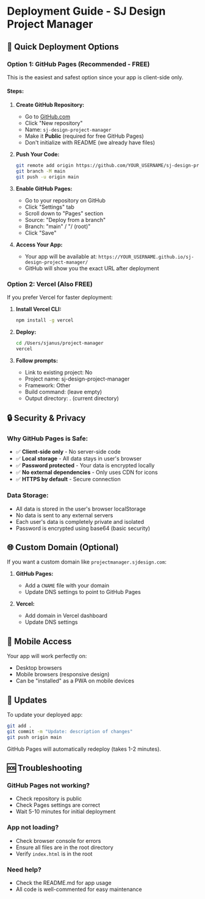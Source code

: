 # Deployment Guide - SJ Design Project Manager

## 🚀 Quick Deployment Options

### Option 1: GitHub Pages (Recommended - FREE)
This is the easiest and safest option since your app is client-side only.

#### Steps:
1. **Create GitHub Repository:**
   - Go to [GitHub.com](https://github.com)
   - Click "New repository"
   - Name: `sj-design-project-manager`
   - Make it **Public** (required for free GitHub Pages)
   - Don't initialize with README (we already have files)

2. **Push Your Code:**
   ```bash
   git remote add origin https://github.com/YOUR_USERNAME/sj-design-project-manager.git
   git branch -M main
   git push -u origin main
   ```

3. **Enable GitHub Pages:**
   - Go to your repository on GitHub
   - Click "Settings" tab
   - Scroll down to "Pages" section
   - Source: "Deploy from a branch"
   - Branch: "main" / "/ (root)"
   - Click "Save"

4. **Access Your App:**
   - Your app will be available at: `https://YOUR_USERNAME.github.io/sj-design-project-manager/`
   - GitHub will show you the exact URL after deployment

### Option 2: Vercel (Also FREE)
If you prefer Vercel for faster deployment:

1. **Install Vercel CLI:**
   ```bash
   npm install -g vercel
   ```

2. **Deploy:**
   ```bash
   cd /Users/sjanus/project-manager
   vercel
   ```

3. **Follow prompts:**
   - Link to existing project: No
   - Project name: sj-design-project-manager
   - Framework: Other
   - Build command: (leave empty)
   - Output directory: . (current directory)

## 🔒 Security & Privacy

### Why GitHub Pages is Safe:
- ✅ **Client-side only** - No server-side code
- ✅ **Local storage** - All data stays in user's browser
- ✅ **Password protected** - Your data is encrypted locally
- ✅ **No external dependencies** - Only uses CDN for icons
- ✅ **HTTPS by default** - Secure connection

### Data Storage:
- All data is stored in the user's browser localStorage
- No data is sent to any external servers
- Each user's data is completely private and isolated
- Password is encrypted using base64 (basic security)

## 🌐 Custom Domain (Optional)

If you want a custom domain like `projectmanager.sjdesign.com`:

1. **GitHub Pages:**
   - Add a `CNAME` file with your domain
   - Update DNS settings to point to GitHub Pages

2. **Vercel:**
   - Add domain in Vercel dashboard
   - Update DNS settings

## 📱 Mobile Access

Your app will work perfectly on:
- Desktop browsers
- Mobile browsers (responsive design)
- Can be "installed" as a PWA on mobile devices

## 🔄 Updates

To update your deployed app:
```bash
git add .
git commit -m "Update: description of changes"
git push origin main
```

GitHub Pages will automatically redeploy (takes 1-2 minutes).

## 🆘 Troubleshooting

### GitHub Pages not working?
- Check repository is public
- Check Pages settings are correct
- Wait 5-10 minutes for initial deployment

### App not loading?
- Check browser console for errors
- Ensure all files are in the root directory
- Verify `index.html` is in the root

### Need help?
- Check the README.md for app usage
- All code is well-commented for easy maintenance
